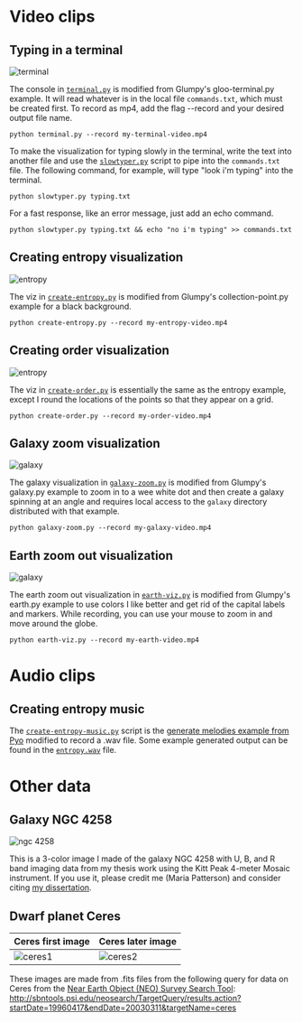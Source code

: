 Video clips
===========

Typing in a terminal
--------------------

![terminal](/images/terminal.png)

The console in [`terminal.py`](terminal.py) is modified from Glumpy's gloo-terminal.py example. It will read whatever is in the local file `commands.txt`, which must be created first. To record as mp4, add the flag --record and your desired output file name.

```
python terminal.py --record my-terminal-video.mp4
```

To make the visualization for typing slowly in the terminal, write the text into another file and use the [`slowtyper.py`](slowtyper.py) script to pipe into the `commands.txt` file. The following command, for example, will type "look i'm typing" into the terminal.

```
python slowtyper.py typing.txt
```

For a fast response, like an error message, just add an echo command.

```
python slowtyper.py typing.txt && echo "no i'm typing" >> commands.txt
```

Creating entropy visualization
------------------------------

![entropy](/images/create-entropy.png)

The viz in [`create-entropy.py`](create-entropy.py) is modified from Glumpy's collection-point.py example for a black background.

```
python create-entropy.py --record my-entropy-video.mp4
```

Creating order visualization
----------------------------

![entropy](/images/create-order.png)

The viz in [`create-order.py`](create-order.py) is essentially the same as the entropy example, except I round the locations of the points so that they appear on a grid.

```
python create-order.py --record my-order-video.mp4
```

Galaxy zoom visualization
-------------------------

![galaxy](/images/galaxy-zoom.png)

The galaxy visualization in [`galaxy-zoom.py`](galaxy-zoom.py) is modified from Glumpy's galaxy.py example to zoom in to a wee white dot and then create a galaxy spinning at an angle and requires local access to the `galaxy` directory distributed with that example.

```
python galaxy-zoom.py --record my-galaxy-video.mp4
```

Earth zoom out visualization
----------------------------

![galaxy](/images/earth-viz.png)

The earth zoom out visualization in [`earth-viz.py`](earth-viz.py) is modified from Glumpy's earth.py example to use colors I like better and get rid of the capital labels and markers. While recording, you can use your mouse to zoom in and move around the globe.

```
python earth-viz.py --record my-earth-video.mp4
```

Audio clips
===========

Creating entropy music
----------------------

The [`create-entropy-music.py`](create-entropy-music.py) script is the [generate melodies example from Pyo](https://github.com/belangeo/pyo#examples) modified to record a .wav file. Some example generated output can be found in the [`entropy.wav`](entropy.wav) file.

Other data
==========

Galaxy NGC 4258
---------------

![ngc 4258](/images/ngc-4258.png)

This is a 3-color image I made of the galaxy NGC 4258 with U, B, and R band imaging data from my thesis work using the Kitt Peak 4-meter Mosaic instrument. If you use it, please credit me (Maria Patterson) and consider citing [my dissertation](https://scholar.google.com/citations?view_op=view_citation&hl=en&user=x1kZj8MAAAAJ&citation_for_view=x1kZj8MAAAAJ:YsMSGLbcyi4C).

Dwarf planet Ceres
------------------

| Ceres first image             | Ceres later image             |
|-------------------------------|-------------------------------|
| ![ceres1](/images/ceres1.png) | ![ceres2](/images/ceres2.png) |

These images are made from .fits files from the following query for data on Ceres from the [Near Earth Object (NEO) Survey Search Tool](http://sbntools.psi.edu/neosearch/TargetQuery/form.action): http://sbntools.psi.edu/neosearch/TargetQuery/results.action?startDate=19960417&endDate=20030311&targetName=ceres
